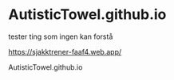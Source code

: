 # AutisticTowel.github.io
tester ting som ingen kan forstå



https://sjakktrener-faaf4.web.app/

AutisticTowel.github.io
